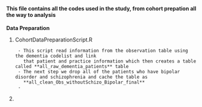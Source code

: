 #### This file contains all the codes used in the study, from cohort prepation all the way to analysis
**Data Preparation**

1. CohortDataPreparationScript.R
   
        - This script read information from the observation table using the dementia codelist and link
          that patient and practice information which then creates a table called **all_raw_dementia_patients** table
        - The next step we drop all of the patients who have bipolar disorder and schizophrenia and cache the table as
          **all_clean_Obs_withoutSchizo_Bipolar_final**
        - 
3. 
